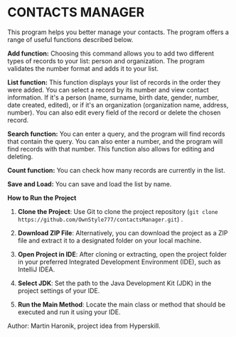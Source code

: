 # CONTACTS MANAGER

This program helps you better manage your contacts. The program offers a range of useful functions described below.

**Add function:**
Choosing this command allows you to add two different types of records to your list: person and organization. 
The program validates the number format and adds it to your list.

**List function:**
This function displays your list of records in the order they were added. 
You can select a record by its number and view contact information. 
If it's a person (name, surname, birth date, gender, number, date created, edited), or if it's an organization (organization name, address, number).
You can also edit every field of the record or delete the chosen record.

**Search function:**
You can enter a query, and the program will find records that contain the query. 
You can also enter a number, and the program will find records with that number. 
This function also allows for editing and deleting.

**Count function:**
You can check how many records are currently in the list.

**Save and Load:**
You can save and load the list by name.

**How to Run the Project**

1. **Clone the Project**: Use Git to clone the project repository (`git clone https://github.com/OwnStyle777/contactsManager.git`) .

2. **Download ZIP File**: Alternatively, you can download the project as a ZIP file and extract it to a designated folder on your local machine.

3. **Open Project in IDE**: After cloning or extracting, open the project folder in your preferred Integrated Development Environment (IDE), such as IntelliJ IDEA.

4. **Select JDK**: Set the path to the Java Development Kit (JDK) in the project settings of your IDE.

5. **Run the Main Method**: Locate the main class or method that should be executed and run it using your IDE.

Author: Martin Haronik, project idea from Hyperskill.

